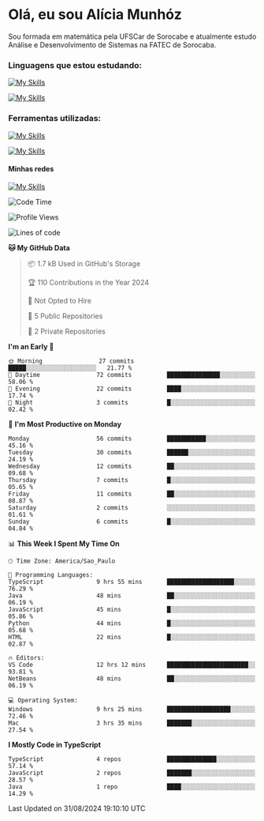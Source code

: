 # Olá, eu sou Alícia Munhóz

<p>Sou formada em matemática pela UFSCar de Sorocabe e atualmente estudo Análise e Desenvolvimento de Sistemas na FATEC de Sorocaba.</p>

### Linguagens que estou estudando:

[![My Skills](https://skillicons.dev/icons?i=js,ts,html,css)](https://skillicons.dev)


[![My Skills](https://skillicons.dev/icons?i=nodejs,java,py,latex)](https://skillicons.dev)

### Ferramentas utilizadas:

[![My Skills](https://skillicons.dev/icons?i=vscode,discord,figma,git)](https://skillicons.dev)

[![My Skills](https://skillicons.dev/icons?i=github,gmail,mongodb,sublime)](https://skillicons.dev)

#### Minhas redes
[![My Skills](https://skillicons.dev/icons?i=linkedin)](https://www.linkedin.com/in/aliciamunhozfrancodecamargo/)

<!--START_SECTION:waka-->
![Code Time](http://img.shields.io/badge/Code%20Time-15%20hrs%205%20mins-blue)

![Profile Views](http://img.shields.io/badge/Profile%20Views-172-blue)

![Lines of code](https://img.shields.io/badge/From%20Hello%20World%20I%27ve%20Written-23.8%20thousand%20lines%20of%20code-blue)

**🐱 My GitHub Data** 

> 📦 1.7 kB Used in GitHub's Storage 
 > 
> 🏆 110 Contributions in the Year 2024
 > 
> 🚫 Not Opted to Hire
 > 
> 📜 5 Public Repositories 
 > 
> 🔑 2 Private Repositories 
 > 
**I'm an Early 🐤** 

```text
🌞 Morning                27 commits          █████░░░░░░░░░░░░░░░░░░░░   21.77 % 
🌆 Daytime                72 commits          ███████████████░░░░░░░░░░   58.06 % 
🌃 Evening                22 commits          ████░░░░░░░░░░░░░░░░░░░░░   17.74 % 
🌙 Night                  3 commits           █░░░░░░░░░░░░░░░░░░░░░░░░   02.42 % 
```
📅 **I'm Most Productive on Monday** 

```text
Monday                   56 commits          ███████████░░░░░░░░░░░░░░   45.16 % 
Tuesday                  30 commits          ██████░░░░░░░░░░░░░░░░░░░   24.19 % 
Wednesday                12 commits          ██░░░░░░░░░░░░░░░░░░░░░░░   09.68 % 
Thursday                 7 commits           █░░░░░░░░░░░░░░░░░░░░░░░░   05.65 % 
Friday                   11 commits          ██░░░░░░░░░░░░░░░░░░░░░░░   08.87 % 
Saturday                 2 commits           ░░░░░░░░░░░░░░░░░░░░░░░░░   01.61 % 
Sunday                   6 commits           █░░░░░░░░░░░░░░░░░░░░░░░░   04.84 % 
```


📊 **This Week I Spent My Time On** 

```text
🕑︎ Time Zone: America/Sao_Paulo

💬 Programming Languages: 
TypeScript               9 hrs 55 mins       ███████████████████░░░░░░   76.29 % 
Java                     48 mins             ██░░░░░░░░░░░░░░░░░░░░░░░   06.19 % 
JavaScript               45 mins             █░░░░░░░░░░░░░░░░░░░░░░░░   05.86 % 
Python                   44 mins             █░░░░░░░░░░░░░░░░░░░░░░░░   05.68 % 
HTML                     22 mins             █░░░░░░░░░░░░░░░░░░░░░░░░   02.87 % 

🔥 Editors: 
VS Code                  12 hrs 12 mins      ███████████████████████░░   93.81 % 
NetBeans                 48 mins             ██░░░░░░░░░░░░░░░░░░░░░░░   06.19 % 

💻 Operating System: 
Windows                  9 hrs 25 mins       ██████████████████░░░░░░░   72.46 % 
Mac                      3 hrs 35 mins       ███████░░░░░░░░░░░░░░░░░░   27.54 % 
```

**I Mostly Code in TypeScript** 

```text
TypeScript               4 repos             ██████████████░░░░░░░░░░░   57.14 % 
JavaScript               2 repos             ███████░░░░░░░░░░░░░░░░░░   28.57 % 
Java                     1 repo              ████░░░░░░░░░░░░░░░░░░░░░   14.29 % 
```




 Last Updated on 31/08/2024 19:10:10 UTC
<!--END_SECTION:waka-->
